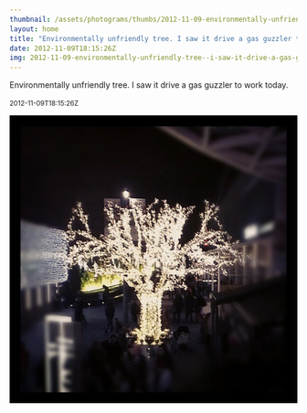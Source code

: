 ```yaml
---
thumbnail: /assets/photograms/thumbs/2012-11-09-environmentally-unfriendly-tree--i-saw-it-drive-a-gas-guzzler-to-work-today-.png
layout: home
title: "Environmentally unfriendly tree. I saw it drive a gas guzzler to work today."
date: 2012-11-09T18:15:26Z
img: 2012-11-09-environmentally-unfriendly-tree--i-saw-it-drive-a-gas-guzzler-to-work-today-.jpg
---
```


Environmentally unfriendly tree. I saw it drive a gas guzzler to work today.

<small>2012-11-09T18:15:26Z</small>

![Environmentally unfriendly tree. I saw it drive a gas guzzler to work today.](/assets/photograms/original/2012-11-09-environmentally-unfriendly-tree--i-saw-it-drive-a-gas-guzzler-to-work-today-.jpg)

